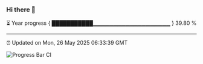 ### Hi there 👋

⏳ Year progress { ███████████▁▁▁▁▁▁▁▁▁▁▁▁▁▁▁▁▁▁▁ } 39.80 %

---

⏰ Updated on Mon, 26 May 2025 06:33:39 GMT

![Progress Bar CI](https://github.com/liununu/liununu/workflows/Progress%20Bar%20CI/badge.svg)
